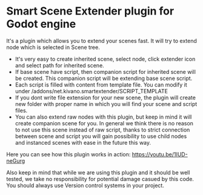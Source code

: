 # Smart Scene Extender plugin for Godot engine
It's a plugin which allows you to extend your scenes fast. 
It will try to extend node which is selected in Scene tree. 
- It's very easy to create inherited scene, select node, click extender icon and select path for inherited scene.
- If base scene have script, then companion script for inherited scene will be created. This companion script will be extending base scene script.
- Each script is filled with content from template file. You can modify it under /addons/net.kivano.smartextender/SCRIPT_TEMPLATE
- If you dont write file extension for your new scene, the plugin will create new folder with proper name in which you will find your scene and script files.
- You can also extend raw nodes with this plugin, but keep in mind it will create companion scene for you. In general we think there is no reason to not use this scene instead of raw script, thanks to strict connection between scene and script you will gain possibility to use child nodes and instanced scenes with ease in the future this way.

Here you can see how this plugin works in action: https://youtu.be/1IUD-neGurg

Also keep in mind that while we are using this plugin and it should be well tested, we take no responsibility for potential damage casued by this code. You should always use Version control systems in your project.

